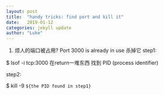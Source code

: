 ```yaml
---
layout: post
title:  "handy tricks: find port and kill it"
date:   2019-01-12
categories: jekyll update
author: "Luke"
---
```


1. 烦人的端口被占用? Port 3000 is already in use 杀掉它
step1:

$ lsof -i tcp:3000
在return一堆东西 找到 PID (process identifier)

step2:

$ kill -9 `${the PID found in step1}` 
